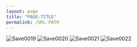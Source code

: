 ```yaml
---
layout: page
title: "PAGE-TITLE"
permalink: /URL-PATH
---
```

![Save0019](https://github.com/user-attachments/assets/ae2113ef-e724-487b-a7ee-a324fae75624)
![Save0020](https://github.com/user-attachments/assets/57b8181d-fb66-4ba0-9006-4f1bd10c5d77)
![Save0021](https://github.com/user-attachments/assets/321866fa-677b-4066-904d-254464d7789d)
![Save0022](https://github.com/user-attachments/assets/37fe85f1-22be-4957-88b5-e3f5a37423d9)
